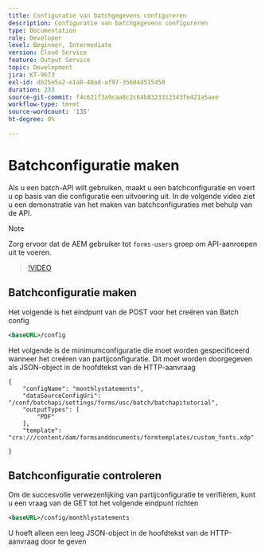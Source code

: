 ```yaml
---
title: Configuratie van batchgegevens configureren
description: Configuratie van batchgegevens configureren
type: Documentation
role: Developer
level: Beginner, Intermediate
version: Cloud Service
feature: Output Service
topic: Development
jira: KT-9673
exl-id: db25e5a2-e1a8-40ad-af97-35604d515450
duration: 233
source-git-commit: f4c621f3a9caa8c2c64b8323312343fe421a5aee
workflow-type: tm+mt
source-wordcount: '135'
ht-degree: 0%

---
```


# Batchconfiguratie maken

Als u een batch-API wilt gebruiken, maakt u een batchconfiguratie en voert u op basis van die configuratie een uitvoering uit. In de volgende video ziet u een demonstratie van het maken van batchconfiguraties met behulp van de API.

>[!NOTE]
>Zorg ervoor dat de AEM gebruiker tot ```forms-users``` groep om API-aanroepen uit te voeren.


>[!VIDEO](https://video.tv.adobe.com/v/340241?quality=12&learn=on)

## Batchconfiguratie maken

Het volgende is het eindpunt van de POST voor het creëren van Batch config

```xml
<baseURL>/config
```

Het volgende is de minimumconfiguratie die moet worden gespecificeerd wanneer het creëren van partijconfiguratie. Dit moet worden doorgegeven als JSON-object in de hoofdtekst van de HTTP-aanvraag

```
{
	"configName": "monthlystatements",
	"dataSourceConfigUri": "/conf/batchapi/settings/forms/usc/batch/batchapitutorial",
	"outputTypes": [
		"PDF"
	],
	"template": "crx:///content/dam/formsanddocuments/formtemplates/custom_fonts.xdp"

}
```

## Batchconfiguratie controleren

Om de succesvolle verwezenlijking van partijconfiguratie te verifiëren, kunt u een vraag van de GET tot het volgende eindpunt richten


```xml
<baseURL>/config/monthlystatements
```

U hoeft alleen een leeg JSON-object in de hoofdtekst van de HTTP-aanvraag door te geven

